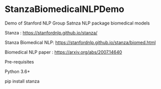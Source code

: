 # StanzaBiomedicalNLPDemo

Demo of Stanford NLP Group Satnza NLP package biomedical models

Stanza :  https://stanfordnlp.github.io/stanza/

Stanza Biomedical NLP: https://stanfordnlp.github.io/stanza/biomed.html 

Biomedical NLP paper : https://arxiv.org/abs/2007.14640 

Pre-requisites

Python 3.6+

pip install stanza
